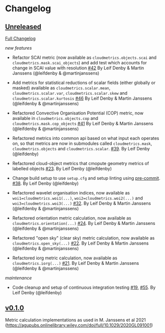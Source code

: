 # Changelog

## [Unreleased](https://github.com/cloudsci/cloudmetrics/tree/HEAD)

[Full Changelog](https://github.com/cloudsci/cloudmetrics/compare/v0.1.0...HEAD)

*new features*

- Refactor SCAI metric (now available as `cloudmetrics.objects.scai` and
  `cloudmetrics.mask.scai_objects`) and add test which accounts for change in
  SCAI value with resolution
  [\#42](https://github.com/cloudsci/cloudmetrics/pull/42)
  By Leif Denby & Martin Janssens (@leifdenby & @martinjanssens)

- Add metrics for statistical reductions of scalar fields (either globally or
  masked) available as `cloudmetrics.scalar.mean`, `cloudmetrics.scalar.var`,
  `cloudmetrics.scalar.skew` and `cloudmetrics.scalar.kurtosis`
  [\#46](https://github.com/cloudsci/cloudmetrics/pull/46) By Leif Denby &
  Martin Janssens (@leifdenby & @martinjanssens)

- Refactored Convective Organisation Potential (COP) metric, now available in
  `cloudmetrics.objects.cop` and `cloudmetrics.mask.cop_objects`
  [\#41](https://github.com/cloudsci/cloudmetrics/pull/41) By Leif Denby &
  Martin Janssens (@leifdenby & @martinjanssens)

- Refactored metrics into common api based on what input each operates on, so
  that metrics are now in submodules called `cloudmetrics.mask`,
  `cloudmetrics.objects` and `cloudmetrics.scalar`.
  [\#39](https://github.com/cloudsci/cloudmetrics/pull/39). By Leif Denby
  (@leifdenby)

- Refactored cloud-object metrics that cmopute geometry metrics of labelled
  objects [\#23](https://github.com/cloudsci/cloudmetrics/pull/23). By Leif
  Denby (@leifdenby)

- Change build setup to use `setup.cfg` and setup linting using
  [pre-commit](https://pre-commit.com/#usage).
  [\#38](https://github.com/cloudsci/cloudmetrics/pull/32). By Leif Denby
  (@leifdenby)

- Refactored wavelet organisation indices, now available as
  `woi1=cloudmetrics.woi1(...)`, `woi2=cloudmetrics.woi2(...)` and
  `woi3=cloudmetrics.woi3(...)`
  [\#32](https://github.com/cloudsci/cloudmetrics/pull/32). By Leif Denby
  & Martin Janssens (@leifdenby & @martinjanssens)

- Refactored orientation metric calculation, now available as
  `cloudmetrics.orientation(...)`
  [\#24](https://github.com/cloudsci/cloudmetrics/pull/24). By Leif Denby
  & Martin Janssens (@leifdenby & @martinjanssens)

- Refactored "open sky" (clear sky) metric calculation, now available as
  `cloudmetrics.open_sky(...)`
  [\#22](https://github.com/cloudsci/cloudmetrics/pull/22). By Leif Denby
  & Martin Janssens (@leifdenby & @martinjanssens)

- Refactored iorg metric calculation, now available as `cloudmetrics.iorg(...)`
  [\#21](https://github.com/cloudsci/cloudmetrics/pull/21). By Leif Denby
  & Martin Janssens (@leifdenby & @martinjanssens)

*maintenance*

- Code cleanup and setup of continuous integration testing
  [\#19](https://github.com/cloudsci/cloudmetrics/pull/19),
  [\#55](https://github.com/cloudsci/cloudmetrics/pull/55). By Leif Denby
  (@leifdenby)


## [v0.1.0](https://github.com/cloudsci/cloudmetrics/releases/tag/v0.1.0)

Metric calculation implementations as used in M. Janssens et al 2021
(https://agupubs.onlinelibrary.wiley.com/doi/full/10.1029/2020GL091001)
